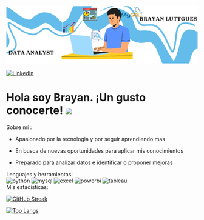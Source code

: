 <div id="header" align="center">
  <img decoding="async" src="Banner Brayan.png" width="1200"/>
</div>

[![LinkedIn](https://img.shields.io/badge/LinkedIn-0077B5?style=for-the-badge&logo=linkedin&logoColor=white)](https://www.linkedin.com/in/brayan-luttgues-araya)

<h1>
  Hola soy Brayan. ¡Un gusto conocerte!
  <img decoding="async" src="https://media.giphy.com/media/hvRJCLFzcasrR4ia7z/giphy.gif" width="30px"/>
</h1>

 <div id="header" align="left">
 Sobre mí : 
   
* Apasionado por la tecnologia y por seguir aprendiendo mas
   
* En busca de nuevas oportunidades para aplicar mis conocimientos
   
* Preparado para analizar datos e identificar o proponer mejoras
      
 </div>
 <div id="header" align="left">
 Lenguajes y herramientas:
 </div>

<div id="header" align="left">
  </a>
<img decoding="async" src="https://img.shields.io/badge/Python-3776AB?style=for-the-badge&logo=python&logoColor=white" alt="python"/>
  </a>
<img decoding="async" src="https://img.shields.io/badge/MySQL-6DB33F?style=for-the-badge&logo=mysql&logoColor=white" alt="mysql"/>
  </a>
<img decoding="async" src="https://img.shields.io/badge/Microsoft_Excel-217346?style=for-the-badge&logo=microsoft-excel&logoColor=white" alt="excel"/>
  </a>
<img decoding="async" src="https://img.shields.io/badge/Power_BI-FFBE00?style=for-the-badge&logo=Power-BI&logoColor=white" alt="powerbi"/>
  </a>
  <img decoding="async" src="https://img.shields.io/badge/Tableau-E97627?style=for-the-badge&logo=Tableau&logoColor=white" alt="tableau"/>
  </a>

</div>
 <div id="header" align="left">
 Mis estadísticas:
 </div>

 
[![GitHub Streak](http://github-readme-streak-stats.herokuapp.com?user=Branlut&theme=dark&background=000000)](https://git.io/streak-stats)

[![Top Langs](https://github-readme-stats.vercel.app/api/top-langs/?username=Branlut&layout=compact&theme=vision-friendly-dark)](https://github.com/anuraghazra/github-readme-stats)

